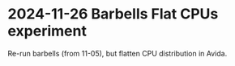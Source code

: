 # 2024-11-26 Barbells Flat CPUs experiment

Re-run barbells (from 11-05), but flatten CPU distribution in Avida.